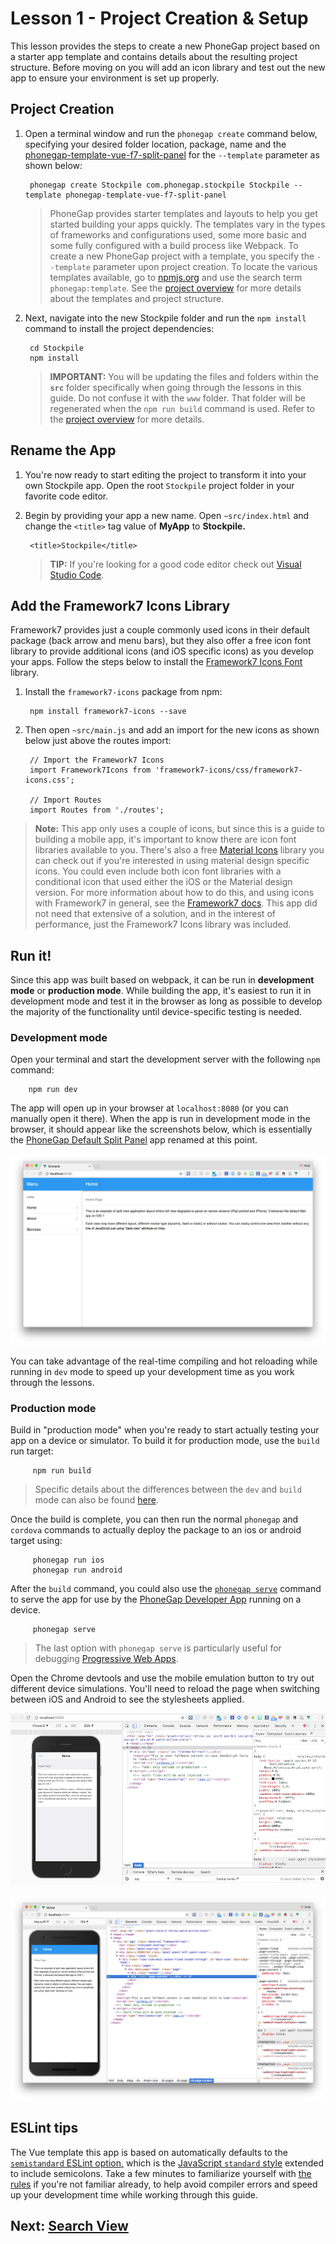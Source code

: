 # Lesson 1 - Project Creation & Setup

This lesson provides the steps to create a new PhoneGap project based on a starter app template and contains details about the resulting project structure. Before moving on you will add an icon library and test out the new app to ensure your environment is set up properly.

## Project Creation

1. Open a terminal window and run the `phonegap create` command below, specifying your desired folder location,  package, name and the [phonegap-template-vue-f7-split-panel](https://github.com/phonegap/phonegap-template-vue-f7-split-panel) for the `--template` parameter as shown below:

        phonegap create Stockpile com.phonegap.stockpile Stockpile --template phonegap-template-vue-f7-split-panel

    > PhoneGap provides starter templates and layouts to help you get started building your apps quickly. The templates vary in the types of frameworks and configurations used, some more basic and some fully configured with a build process like Webpack. To create a new PhoneGap project with a template, you specify the `--template` parameter upon project creation. To locate the various templates available, go to [npmjs.org](https://www.npmjs.com/search?q=phonegap:template) and use the search term `phonegap:template`. See the [project overview](/tutorials/stockpile/01-project-overview/) for more details about the templates and project structure.

1. Next, navigate into the new Stockpile folder and run the `npm install` command to install the project dependencies:

        cd Stockpile
        npm install

    > **IMPORTANT:** You will be updating the files and folders within the **`src`** folder specifically when going through the lessons in this guide. Do not confuse it with the `www` folder. That folder will be regenerated when the `npm run build` command is used. Refer to the [project overview](/tutorials/stockpile/01-project-overview/) for more details.

## Rename the App

1. You're now ready to start editing the project to transform it into your own Stockpile app. Open the root `Stockpile` project folder in your favorite code editor.

1. Begin by providing your app a new name. Open `~src/index.html` and change the `<title>` tag value of **MyApp** to **Stockpile.**

        <title>Stockpile</title>

      > **TIP:** If you're looking for a good code editor check out [Visual Studio Code](https://code.visualstudio.com/).

## Add the Framework7 Icons Library

Framework7 provides just a couple commonly used icons in their default package (back arrow and menu bars), but they also offer a free icon font library to provide additional icons (and iOS specific icons) as you develop your apps. Follow the steps below to install the [Framework7 Icons Font](https://framework7.io/icons/) library.

1. Install the `framework7-icons` package from npm:

        npm install framework7-icons --save

1. Then open `~src/main.js` and add an import for the new icons as shown below just above the routes import:

        // Import the Framework7 Icons
        import Framework7Icons from 'framework7-icons/css/framework7-icons.css';

        // Import Routes
        import Routes from './routes';

> **Note:** This app only uses a couple of icons, but since this is a guide to building a mobile app, it's important to know there are icon font libraries available to you. There's also a free [Material Icons](https://material.io/icons/) library you can check out if you're interested in using material design specific icons. You could even include both icon font libraries with a conditional icon that used either the iOS or the Material design version. For more information about how to do this, and using icons with Framework7 in general, see the [Framework7 docs](http://framework7.io/vue/icon.html). This app did not need that extensive of a solution, and in the interest of performance, just the Framework7 Icons library was included.

## Run it!

Since this app was built based on webpack, it can be run in **development mode** or **production mode**. While building the app, it's easiest to run it in development mode and test it in the browser as long as possible to develop the majority of the functionality until device-specific testing is needed.

### Development mode

Open your terminal and start the development server with the following `npm` command:

        npm run dev

The app will open up in your browser at `localhost:8080` (or you can manually open it there).  When the app is run in development mode in the browser, it should appear like the screenshots below, which is essentially the [PhoneGap Default Split Panel](https://github.com/phonegap/phonegap-template-vue-f7-split-panel/) app renamed at this point.

![](./images/run-browser-lesson1.png)

You can take advantage of the real-time compiling and hot reloading while running in `dev` mode to speed up your development time as you work through the lessons.

### Production mode

Build in "production mode" when you're ready to start actually testing your app on a device or simulator. To build it for production mode, use the `build` run target:

         npm run build

> Specific details about the differences between the `dev` and `build` mode can also be found [here](https://github.com/vuejs-templates/webpack/blob/develop/docs/commands.md).

Once the build is complete, you can then run the normal `phonegap` and `cordova` commands to actually deploy the package to an ios or android target using:

         phonegap run ios
         phonegap run android

After the `build` command, you could also use the [`phonegap serve`](http://docs.phonegap.com/getting-started/4-preview-your-app/cli/) command to serve the app for use by the [PhoneGap Developer App](http://docs.phonegap.com/getting-started/2-install-mobile-app/) running on a device.

         phonegap serve

> The last option with `phonegap serve` is particularly useful for debugging [Progressive Web Apps](/tutorials/stockpile/911-pwa-features).

Open the Chrome devtools and use the mobile emulation button to try out different device simulations. You'll need to reload the page when switching between iOS and Android to see the stylesheets applied.

![](./images/run-browser-ios.png)

![](./images/run-browser-android.png)

## ESLint tips

The Vue template this app is based on automatically defaults to the [`semistandard` ESLint option,](https://github.com/vuejs-templates/webpack/blob/develop/docs/linter.md) which is the [JavaScript `standard` style](https://standardjs.com/) extended to include semicolons. Take a few minutes to familiarize yourself with [the rules](https://standardjs.com/) if you're not familiar already, to help avoid compiler errors and speed up your development time while working through this guide.

## Next: [Search View](./02-search-page.html.md)
